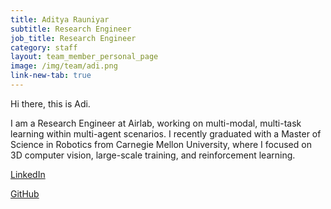 ```yaml
---
title: Aditya Rauniyar
subtitle: Research Engineer
job_title: Research Engineer
category: staff
layout: team_member_personal_page
image: /img/team/adi.png
link-new-tab: true
---
```

Hi there, this is Adi.

I am a Research Engineer at Airlab, working on multi-modal, multi-task learning within multi-agent scenarios. I recently graduated with a Master of Science in Robotics from Carnegie Mellon University, where I focused on 3D computer vision, large-scale training, and reinforcement learning. 

[LinkedIn](https://www.linkedin.com/in/adi32/)

[GitHub](https://github.com/adityarauniyar)

